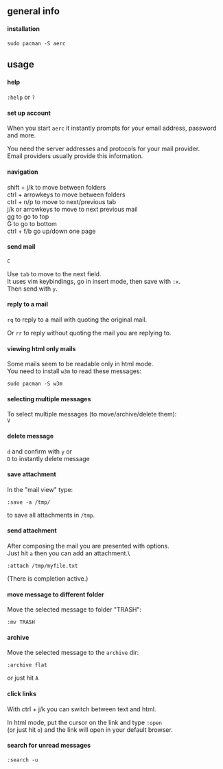 ## general info

#### installation

```
sudo pacman -S aerc
```

## usage

#### help

`:help` or `?`

#### set up account

When you start `aerc` it instantly prompts for your email address, password and more.

You need the server addresses and protocols for your mail provider.\
Email providers usually provide this information.

#### navigation

shift + j/k to move between folders \
ctrl + arrowkeys to move between folders \
ctrl + n/p to move to next/previous tab \
j/k or arrowkeys to move to next previous mail \
gg to go to top \
G to go to bottom \
ctrl + f/b go up/down one page

#### send mail

`C`

Use `tab` to move to the next field.\
It uses vim keybindings, go in insert mode, then save with `:x`.\
Then send with `y`.

#### reply to a mail

`rq` to reply to a mail with quoting the original mail.

Or `rr` to reply without quoting the mail you are replying to.

#### viewing html only mails

Some mails seem to be readable only in html mode.\
You need to install `w3m` to read these messages:
```
sudo pacman -S w3m
```

#### selecting multiple messages

To select multiple messages (to move/archive/delete them):\
`V`

#### delete message

`d` and confirm with `y` or \
`D` to instantly delete message

#### save attachment

In the "mail view" type:
```
:save -a /tmp/
```
to save all attachments in `/tmp`.

#### send attachment

After composing the mail you are presented with options.\
Just hit `a` then you can add an attachment.\
```
:attach /tmp/myfile.txt
```
(There is completion active.)

#### move message to different folder

Move the selected message to folder "TRASH":
```
:mv TRASH
```

#### archive

Move the selected message to the `archive` dir:
```
:archive flat
```
or just hit `A`

#### click links

With ctrl + j/k you can switch between text and html.

In html mode, put the cursor on the link and type `:open` \
(or just hit `o`) and the link will open in your default browser.

#### search for unread messages

```
:search -u
```
